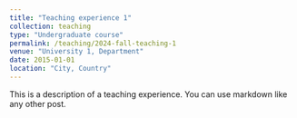 ```yaml
---
title: "Teaching experience 1"
collection: teaching
type: "Undergraduate course"
permalink: /teaching/2024-fall-teaching-1
venue: "University 1, Department"
date: 2015-01-01
location: "City, Country"
---
```


This is a description of a teaching experience. You can use markdown like any other post.
